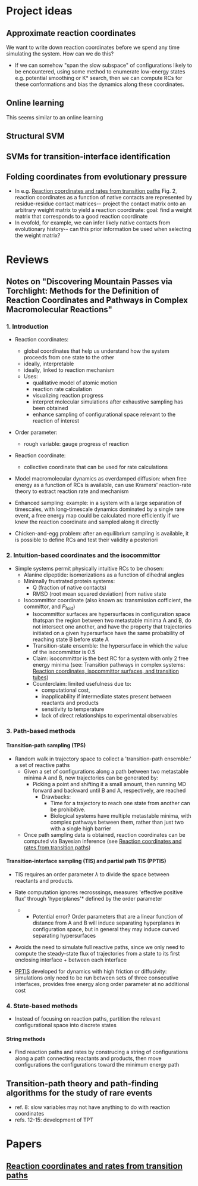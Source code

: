 # Project ideas
## Approximate reaction coordinates
We want to write down reaction coordinates before we spend any time simulating the system. How can we do this?
- If we can somehow "span the slow subspace" of configurations likely to be encountered, using some method to enumerate low-energy states e.g. potential smoothing or K* search, then we can compute RCs for these conformations and bias the dynamics along these coordinates.

## Online learning
This seems similar to an online learning

## Structural SVM

## SVMs for transition-interface identification

## Folding coordinates from evolutionary pressure
- In e.g. [Reaction coordinates and rates from transition paths](http://www.pnas.org/content/102/19/6732) Fig. 2, reaction coordinates as a function of native contacts are represented by residue-residue contact matrices-- project the contact matrix onto an arbitrary weight matrix to yield a reaction coordinate: goal: find a weight matrix that corresponds to a good reaction coordinate
- In evofold, for example, we can infer likely native contacts from evolutionary history-- can this prior information be used when selecting the weight matrix?

# Reviews

## Notes on "Discovering Mountain Passes via Torchlight: Methods for the Definition of Reaction Coordinates and Pathways in Complex Macromolecular Reactions"

### 1. Introduction
- Reaction coordinates:
  - global coordinates that help us understand how the system proceeds from one state to the other
  - ideally, interpretable
  - ideally, linked to reaction mechanism
  - Uses:
    - qualitative model of atomic motion
    - reaction rate calculation
    - visualizing reaction progress
    - interpret molecular simulations after exhaustive sampling has been obtained
    - enhance sampling of configurational space relevant to the reaction of interest
- Order parameter:
  - rough variable: gauge progress of reaction
- Reaction coordinate:
  - collective coordinate that can be used for rate calculations

- Model macromolecular dynamics as overdamped diffusion: when free energy as a function of RCs is available, can use Kramers' reaction-rate theory to extract reaction rate and mechanism

- Enhanced sampling: example: in a system with a large separation of timescales, with long-timescale dynamics dominated by a single rare event, a free energy map could be calculated more efficiently if we knew the reaction coordinate and sampled along it directly

- Chicken-and-egg problem: after an equilibrium sampling is available, it is possible to define RCs and test their validity a posteriori

### 2. Intuition-based coordinates and the isocommittor
- Simple systems permit physically intuitive RCs to be chosen:
  - Alanine dipeptide: isomerizations as a function of dihedral angles
  - Minimally frustrated protein systems:
    - Q (fraction of native contacts)
    - RMSD (root mean squared deviation) from native state
  - Isocommittor coordinate (also known as: transmission cofficient, the committor, and $P_\text{fold}$)
    - Isocommittor surfaces are hypersurfaces in configuration space thatspan the region between two metastable minima A and B, do not intersect one another, and have the property that trajectories initiated on a given hypersurface have the same probability of reaching state B before state A
    - Transition-state ensemble: the hypersurface in which the value of the isocommittor is 0.5
    - Claim: isocommittor is the best RC for a system with only 2 free energy minima (see: Transition pathways in complex systems: [Reaction coordinates,
isocommittor surfaces, and transition tubes](http://www.sciencedirect.com/science/article/pii/S0009261405011176))
    - Counterclaim: limited usefulness due to:
      - computational cost,
      - inapplicability if intermediate states present between reactants and products
      - sensitivity to temperature
      - lack of direct relationships to experimental observables
### 3. Path-based methods
#### Transition-path sampling (TPS)
- Random walk in trajectory space to collect a 'transition-path ensemble:' a set of reactive paths
  - Given a set of configurations along a path between two metastable minima A and B, new trajectories can be generated by:
    - Picking a point and shifting it a small amount, then running MD forward and backward until B and A, respectively, are reached
      - Drawbacks:
        - Time for a trajectory to reach one state from another can be prohibitive.
        - Biological systems have multiple metastable minima, with complex pathways between them, rather than just two with a single high barrier
  - Once path sampling data is obtained, reaction coordinates can be computed via Bayesian inference (see [Reaction coordinates and rates from transition paths](http://www.pnas.org/content/102/19/6732))

#### Transition-interface sampling (TIS) and partial path TIS (PPTIS)
- TIS requires an order parameter $\lambda$ to divide the space between reactants and products.
- Rate computation ignores recrosssings, measures 'effective positive flux' through 'hyperplanes'* defined by the order parameter
  - * Potential error? Order parameters that are a linear function of distance from A and B will induce separating hyperplanes in configuration space, but in general they may induce curved separating hypersurfaces
- Avoids the need to simulate full reactive paths, since we only need to compute the steady-state flux of trajectories from a state to its first enclosing interface + between each interface

- [PPTIS](http://arxiv.org/pdf/cond-mat/0310466.pdf) developed for dynamics with high friction or diffusivity: simulations only need to be run between sets of three consecutive interfaces, provides free energy along order parameter at no additional cost

### 4. State-based methods
- Instead of focusing on reaction paths, partition the relevant configurational space into discrete states

#### String methods
- Find reaction paths and rates by construcing a string of configurations along a path connecting reactants and products, then move configurations the configurations toward the minimum energy path

## Transition-path theory and path-finding algorithms for the study of rare events

- ref. 8: slow variables may not have anything to do with reaction coordinates
- refs. 12-15: development of TPT

# Papers

##  [Reaction coordinates and rates from transition paths](http://www.pnas.org/content/102/19/6732)
